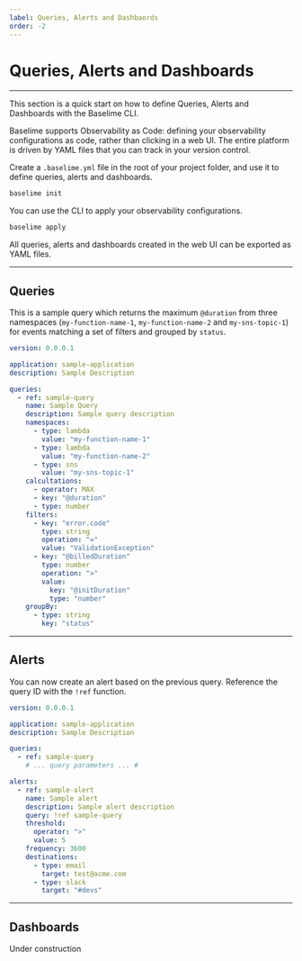 ```yaml
---
label: Queries, Alerts and Dashbaords
order: -2
---
```


# Queries, Alerts and Dashboards

---

This section is a quick start on how to define Queries, Alerts and Dashboards with the Baselime CLI.

Baselime supports Observability as Code: defining your observability configurations as code, rather than clicking in a web UI. The entire platform is driven by YAML files that you can track in your version control.

Create a `.baselime.yml` file in the root of your project folder, and use it to define queries, alerts and dashboards.

```bash #
baselime init
```

You can use the CLI to apply your observability configurations.

```bash #
baselime apply
```

All queries, alerts and dashboards created in the web UI can be exported as YAML files.

---

## Queries

This is a sample query which returns the maximum `@duration` from three namespaces (`my-function-name-1`, `my-function-name-2` and `my-sns-topic-1`)  for events matching a set of filters and grouped by `status`.

```yaml # .baselime.yml
version: 0.0.0.1

application: sample-application
description: Sample Description

queries:
  - ref: sample-query
    name: Sample Query
    description: Sample query description
    namespaces:
      - type: lambda
        value: "my-function-name-1"
      - type: lambda
        value: "my-function-name-2"
      - type: sns
        value: "my-sns-topic-1"
    calcultations:
      - operator: MAX
      - key: "@duration"
      - type: number
    filters:
      - key: "error.code"
        type: string
        operation: "="
        value: "ValidationException"
      - key: "@billedDuration"
        type: number
        operation: ">"
        value:
          key: "@initDuration"
          type: "number"
    groupBy:
      - type: string
        key: "status"
```

---

## Alerts

You can now create an alert based on the previous query. Reference the query ID with the `!ref` function.

```yaml .baselime.yml
version: 0.0.0.1

application: sample-application
description: Sample Description

queries:
  - ref: sample-query
    # ... query parameters ... #

alerts:
  - ref: sample-alert
    name: Sample alert
    description: Sample alert description
    query: !ref sample-query
    threshold:
      operator: ">"
      value: 5
    frequency: 3600
    destinations:
      - type: email
        target: test@acme.com
      - type: slack
        target: "#devs" 
```

---

## Dashboards

Under construction